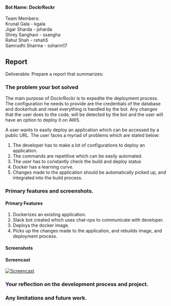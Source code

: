 #### Bot Name: DockrRockr

Team Members: <br/>
Krunal Gala - kgala <br/>
Jigar Sharda - jsharda<br/>
Shrey Sanghavi - ssangha<br/>
Rahul Shah - rshah5<br/>
Samrudhi Sharma - ssharm17<br/>

## Report

Deliverable: Prepare a report that summarizes:

### The problem your bot solved

The main purpose of DockrRockr is to expedite the deployment process. The configuration he needs to provide are the credentials of the database and dockerhub and reset everything is handled by the bot. Any changes that the user does to the code, will be detected by the bot and the user will have an option to deploy it on AWS.<br/>

A user wants to easily deploy an application which can be accessed by a public URL. The user faces a myriad of problems which are stated below: 

1. The developer has to make a lot of configurations to deploy an application.
2. The commands are repetitive which can be easily automated.
3. The user has to constantly check the build and deploy status 
4. Docker has a learning curve.
5. Changes made to the application should be automatically picked up, and integrated into the build process.

### Primary features and screenshots.

#### Primary Features
1. Dockerizes an existing application.
2. Slack bot created which uses chat-ops to communicate with developer.
3. Deploys the docker image.
4. Picks up the changes made to the application, and rebuilds image, and deployment process.

#### Screenshots
#### Screencast
[![Screencast](https://i1.ytimg.com/vi/0pQsqXLqczQ/default.jpg)](https://youtu.be/0pQsqXLqczQ)

### Your reflection on the development process and project.

### Any limitations and future work.
